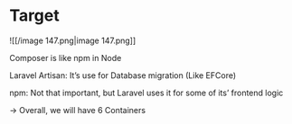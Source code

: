 # Target

![[/image 147.png|image 147.png]]

Composer is like npm in Node

Laravel Artisan: It’s use for Database migration (Like EFCore)

npm: Not that important, but Laravel uses it for some of its’ frontend logic

→ Overall, we will have 6 Containers